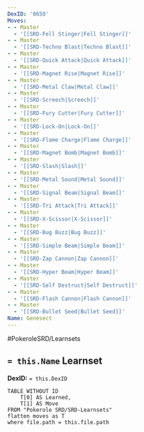 ```yaml
---
DexID: '0650'
Moves:
- - Master
  - '[[SRD-Fell Stinger|Fell Stinger]]'
- - Master
  - '[[SRD-Techno Blast|Techno Blast]]'
- - Master
  - '[[SRD-Quick Attack|Quick Attack]]'
- - Master
  - '[[SRD-Magnet Rise|Magnet Rise]]'
- - Master
  - '[[SRD-Metal Claw|Metal Claw]]'
- - Master
  - '[[SRD-Screech|Screech]]'
- - Master
  - '[[SRD-Fury Cutter|Fury Cutter]]'
- - Master
  - '[[SRD-Lock-On|Lock-On]]'
- - Master
  - '[[SRD-Flame Charge|Flame Charge]]'
- - Master
  - '[[SRD-Magnet Bomb|Magnet Bomb]]'
- - Master
  - '[[SRD-Slash|Slash]]'
- - Master
  - '[[SRD-Metal Sound|Metal Sound]]'
- - Master
  - '[[SRD-Signal Beam|Signal Beam]]'
- - Master
  - '[[SRD-Tri Attack|Tri Attack]]'
- - Master
  - '[[SRD-X-Scissor|X-Scissor]]'
- - Master
  - '[[SRD-Bug Buzz|Bug Buzz]]'
- - Master
  - '[[SRD-Simple Beam|Simple Beam]]'
- - Master
  - '[[SRD-Zap Cannon|Zap Cannon]]'
- - Master
  - '[[SRD-Hyper Beam|Hyper Beam]]'
- - Master
  - '[[SRD-Self Destruct|Self Destruct]]'
- - Master
  - '[[SRD-Flash Cannon|Flash Cannon]]'
- - Master
  - '[[SRD-Bullet Seed|Bullet Seed]]'
Name: Genesect
---
```


#PokeroleSRD/Learnsets

## `= this.Name` Learnset

**DexID:** `= this.DexID`

```dataview
TABLE WITHOUT ID
    T[0] AS Learned,
    T[1] AS Move
FROM "Pokerole SRD/SRD-Learnsets"
flatten moves as T
where file.path = this.file.path
```
